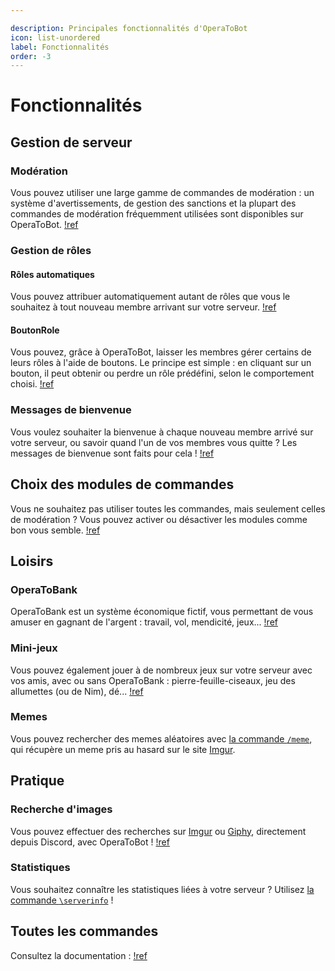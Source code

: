 ```yaml
---

description: Principales fonctionnalités d'OperaToBot
icon: list-unordered
label: Fonctionnalités
order: -3
---
```


# Fonctionnalités

## Gestion de serveur
### Modération 
Vous pouvez utiliser une large gamme de commandes de modération : un système d'avertissements, de gestion des sanctions et la plupart des commandes de modération fréquemment utilisées sont disponibles sur OperaToBot.
[!ref](docs/moderation.md)

### Gestion de rôles
#### Rôles automatiques
Vous pouvez attribuer automatiquement autant de rôles que vous le souhaitez à tout nouveau membre arrivant sur votre serveur.
[!ref](docs/settings/autorole.md)

#### BoutonRole
Vous pouvez, grâce à OperaToBot, laisser les membres gérer certains de leurs rôles à l'aide de boutons. Le principe est simple : en cliquant sur un bouton, il peut obtenir ou perdre un rôle prédéfini, selon le comportement choisi.
[!ref](docs/settings/buttonrole.md)

### Messages de bienvenue 
Vous voulez souhaiter la bienvenue à chaque nouveau membre arrivé sur votre serveur, ou savoir quand l'un de vos membres vous quitte ? Les messages de bienvenue sont faits pour cela !
[!ref](docs/settings/messages.md)

## Choix des modules de commandes
Vous ne souhaitez pas utiliser toutes les commandes, mais seulement celles de modération ? Vous pouvez activer ou désactiver les modules comme bon vous semble.
[!ref](docs/settings/modules.md)

## Loisirs
### OperaToBank
OperaToBank est un système économique fictif, vous permettant de vous amuser en gagnant de l'argent : travail, vol, mendicité, jeux... 
[!ref](docs/bank.md)

### Mini-jeux
Vous pouvez également jouer à de nombreux jeux sur votre serveur avec vos amis, avec ou sans OperaToBank : pierre-feuille-ciseaux, jeu des allumettes (ou de Nim), dé...
[!ref](docs/games.md)

### Memes
Vous pouvez rechercher des memes aléatoires avec [la commande `/meme`](docs/commands.md#memes), qui récupère un meme pris au hasard sur le site [Imgur](imgur.com).

## Pratique
### Recherche d'images
Vous pouvez effectuer des recherches sur [Imgur](imgur.com) ou [Giphy](giphy.com), directement depuis Discord, avec OperaToBot !
[!ref](docs/pics.md)

### Statistiques
Vous souhaitez connaître les statistiques liées à votre serveur ? Utilisez [la commande `\serverinfo`](docs/commands.md#serverinfo) !

## Toutes les commandes
Consultez la documentation :
[!ref](docs/commands.md)